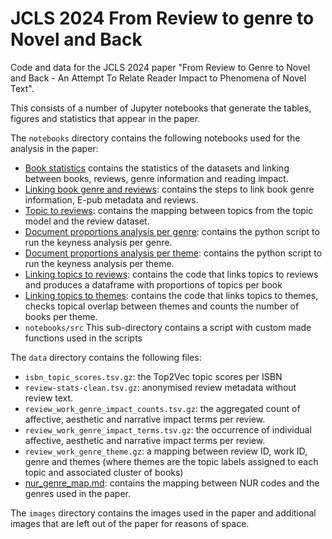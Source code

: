 # JCLS 2024 From Review to genre to Novel and Back

Code and data for the JCLS 2024 paper "From Review to Genre to Novel and Back - An Attempt To Relate Reader Impact to Phenomena of Novel Text".

This consists of a number of Jupyter notebooks that generate the tables, figures and statistics that appear in the paper. 

The `notebooks` directory contains the following notebooks used for the analysis in the paper:
- [Book statistics](./notebooks/book-length-statistics.ipynb) contains the statistics of the datasets and linking between books, reviews, genre information and reading impact.
- [Linking book genre and reviews](./notebook/dataset-linking-statistics.ipynb): contains the steps to link book genre information, E-pub metadata and reviews.
- [Topic to reviews](./notebooks/topic-to-reviews.ipynb): contains the mapping between topics from the topic model and the review dataset.
- [Document proportions analysis per genre](./notebooks/doc_freq-analysis-doc_proportions-genre.ipynb): contains the python script to run the keyness analysis per genre. 
- [Document proportions analysis per theme](./notebooks/doc_freq-analysis-doc_proportions-theme.ipynb): contains the python script to run the keyness analysis per theme. 
- [Linking topics to reviews](./notebooks/topics-to-reviews.ipynb): contains the code that links topics to reviews and produces a dataframe with proportions of topics per book
- [Linking topics to themes](./notebooks/topic_labels.ipynb): contains the code that links topics to themes, checks topical overlap between themes and counts the number of books per theme.
- `notebooks/src` This sub-directory contains a script with custom made functions used in the scripts

The `data` directory contains the following files:
- `isbn_topic_scores.tsv.gz`: the Top2Vec topic scores per ISBN
- `review-stats-clean.tsv.gz`: anonymised review metadata without review text.
- `review_work_genre_impact_counts.tsv.gz`: the aggregated count of affective, aesthetic and narrative impact terms per review.
- `review_work_genre_impact_terms.tsv.gz`: the occurrence of individual affective, aesthetic and narrative impact terms per review.
- `review_work_genre_theme.gz`: a mapping between review ID, work ID, genre and themes (where themes are the topic labels assigned to each topic and associated cluster of books)
- [nur_genre_map.md](data/nur_genre_map.md): contains the mapping between NUR codes and the genres used in the paper.

The `images` directory contains the images used in the paper and additional images that are left out of the paper for reasons of space.

